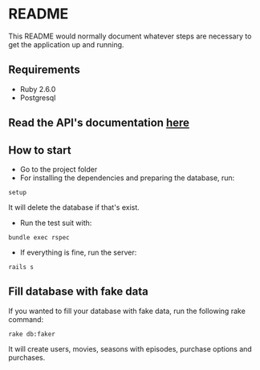 # README

This README would normally document whatever steps are necessary to get the
application up and running.

## Requirements
- Ruby 2.6.0
- Postgresql

## Read the API's documentation [here](API.md)

## How to start
- Go to the project folder
- For installing the dependencies and preparing the database, run:
```
setup
```
It will delete the database if that's exist.

- Run the test suit with:
```
bundle exec rspec
```
- If everything is fine, run the server:
```
rails s
```

## Fill database with fake data
If you wanted to fill your database with fake data, run the following rake command:
```
rake db:faker
```
It will create users, movies, seasons with episodes, purchase options and purchases.
